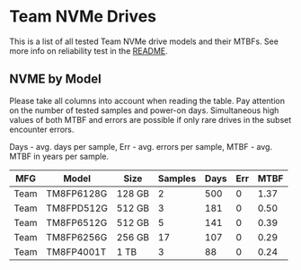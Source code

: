 Team NVMe Drives
================

This is a list of all tested Team NVMe drive models and their MTBFs. See more
info on reliability test in the [README](https://github.com/bsdhw/SMART).

NVME by Model
------------

Please take all columns into account when reading the table. Pay attention on the
number of tested samples and power-on days. Simultaneous high values of both MTBF
and errors are possible if only rare drives in the subset encounter errors.

Days - avg. days per sample,
Err  - avg. errors per sample,
MTBF - avg. MTBF in years per sample.

| MFG       | Model              | Size   | Samples | Days  | Err   | MTBF |
|-----------|--------------------|--------|---------|-------|-------|------|
| Team      | TM8FP6128G         | 128 GB | 2       | 500   | 0     | 1.37   |
| Team      | TM8FPD512G         | 512 GB | 3       | 181   | 0     | 0.50   |
| Team      | TM8FP6512G         | 512 GB | 5       | 141   | 0     | 0.39   |
| Team      | TM8FP6256G         | 256 GB | 17      | 107   | 0     | 0.29   |
| Team      | TM8FP4001T         | 1 TB   | 3       | 88    | 0     | 0.24   |
